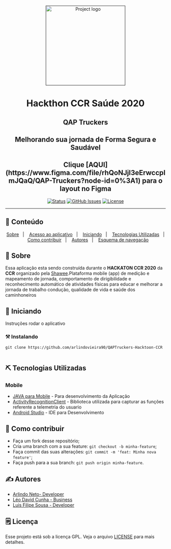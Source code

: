 <p align="center">
  <a href="" rel="noopener">
 <img src="https://ibb.co/PtCKVVj" alt="Project logo" width=250px></a>
</p>

<h1 align="center">Hackthon CCR Saúde 2020</h1>
<h2 align="center">QAP Truckers</h2>
<h2 align="center">Melhorando sua jornada de Forma Segura e Saudável</h2>
<h2 align="center">
   Clique [AQUI](https://www.figma.com/file/rhQoNJjI3eErwccpImJQaQ/QAP-Truckers?node-id=0%3A1) para o layout no Figma
</h2>

<div align="center">

[![Status](https://img.shields.io/badge/status-active-success.svg)]()
[![GitHub Issues](https://img.shields.io/github/languages/count/tonydesideri/trackandmapmobile)]()
[![License](https://img.shields.io/badge/license-GPL-blue)](/LICENSE.gpl)

</div>

---


## 📝 Conteúdo
<p align="center">
<a href="#about">Sobre</a>&nbsp;&nbsp;&nbsp;|&nbsp;&nbsp;&nbsp;
<a href="#dev_acess">Acesso ao aplicativo</a>&nbsp;&nbsp;&nbsp;|&nbsp;&nbsp;&nbsp;
<a href="#getting_started">Iniciando</a>&nbsp;&nbsp;&nbsp;|&nbsp;&nbsp;&nbsp;
<a href="#built_using">Tecnologias Utilizadas</a>&nbsp;&nbsp;&nbsp;|&nbsp;&nbsp;&nbsp;
<a href="#contribute">Como contribuir</a>&nbsp;&nbsp;&nbsp;|&nbsp;&nbsp;&nbsp;
<a href="#authors">Autores</a>&nbsp;&nbsp;&nbsp;|&nbsp;&nbsp;&nbsp;
<a href="encurtador.com.br/hwEVX">Esquema de navegação</a>
</p>


## 🧐 Sobre <a name = "about"></a>

Essa aplicação esta sendo construída durante o <strong>HACKATON CCR 2020</strong> da <strong>CCR</strong> organizado pela [Shawee](https://shawee.io/).Plataforma mobile (app) de
medição e mapeamento de jornada, comportamento de dirigibilidade
e reconhecimento automático de atividades físicas para educar e melhorar a jornada de trabalho
condução,
qualidade de vida e saúde dos caminhoneiros

## 🏁 Iniciando <a name = "getting_started"></a>

Instruções rodar o aplicativo

### ⚒ Instalando <a name = "installing"></a>

```
git clone https://github.com/arlindovieira90/QAPTruckers-Hacktoon-CCR


```

## ⛏️ Tecnologias Utilizadas <a name = "built_using"></a>

### Mobile

- [JAVA para Mobile](https://www.typescriptlang.org/) - Para desenvolvimento da Aplicação 
- [ActivityRecognitionClient](https://developers.google.com/android/reference/com/google/android/gms/location/ActivityRecognitionClient) - Biblioteca utilizada para capturar as funções referente a telemetria do usuario 
- [Android Studio](https://developer.android.com/studio) - IDE para Desenvolvimento


## 🤔 Como contribuir <a name = "contribute"></a>

- Faça um fork desse repositório;
- Cria uma branch com a sua feature: `git checkout -b minha-feature`;
- Faça commit das suas alterações: `git commit -m 'feat: Minha nova feature'`;
- Faça push para a sua branch: `git push origin minha-feature`.

## ✍️ Autores <a name = "authors"></a>

- [Arlindo Neto- Developer](https://www.linkedin.com/in/arlindo-neto-460a2955) 
- [Léo David Cunha -	Business](https://www.linkedin.com/in/leodavidbr/)
- [Luis Filipe Sousa  - Developer](https://www.linkedin.com/in/lfssousa/)

## 🗒 Licença

Esse projeto está sob a licença GPL. Veja o arquivo [LICENSE](/LICENSE.gpl) para mais detalhes.
